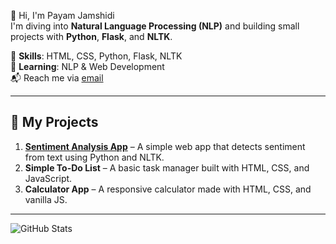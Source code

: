 👋 Hi, I'm Payam Jamshidi  
I'm diving into **Natural Language Processing (NLP)** and building small projects with **Python**, **Flask**, and **NLTK**.

👀 **Skills**: HTML, CSS, Python, Flask, NLTK  
🌱 **Learning**: NLP & Web Development  
📬 Reach me via [email](mailto:payam.jamshidi@example.com)

---

##  💞️ My Projects

1. **[Sentiment Analysis App](https://github.com/payamjamshidi/sentiment-analysis-app )** – A simple web app that detects sentiment from text using Python and NLTK.
2. **Simple To-Do List** – A basic task manager built with HTML, CSS, and JavaScript.
3. **Calculator App** – A responsive calculator made with HTML, CSS, and vanilla JS.

---

![GitHub Stats](https://github.com/payamjamshidi/payamjamshidi/raw/main/stats.png )
